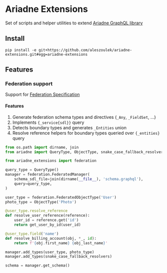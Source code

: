 # Ariadne Extensions

Set of scripts and helper utilities to extend [Ariadne GraphQL library](https://github.com/mirumee/ariadne)

## Install

`pip install -e git+https://github.com/aleszoulek/ariadne-extensions.git#egg=ariadne-extensions`

## Features


### Federation support

Support for [Federation Specification](https://www.apollographql.com/docs/apollo-server/federation/federation-spec/)

#### Features

1. Generate federation schema types and directives (`_Any`, `_FieldSet`, ...)
1. Implements `{_service{sdl}}` query
1. Detects boundary types and generates `_Entities` union
1. Resolve reference helpers for boundary types queried over `{_entities}` query

``` python
from os.path import dirname, join
from ariadne import QueryType, ObjectType, snake_case_fallback_resolvers

from ariadne_extensions import federation

query_type = QueryType()
manager = federation.FederatedManager(
    schema_sdl_file=join(dirname(__file__), 'schema.graphql'),
    query=query_type,
)

user_type = federation.FederatedObjectType('User')
photo_type = ObjectType('Photo')

@user_type.resolve_reference
def resolve_user_reference(reference):
    user_id = reference.get('id')
    return get_user_by_id(user_id)

@user_type.field('name')
def resolve_billing_account(obj, *_, id):
    return f'{obj.first_name} {obj_last_name}'

manager.add_types(user_type, photo_type)
manager.add_types(snake_case_fallback_resolvers)

schema = manager.get_schema()

```
